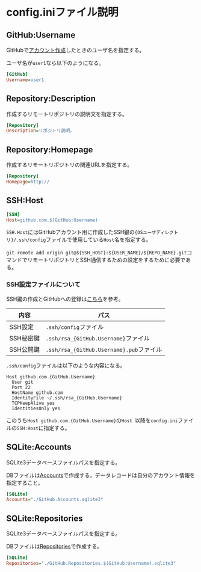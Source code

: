 # config.iniファイル説明

## GitHub:Username

GitHubで[アカウント作成](https://github.com/join)したときのユーザ名を指定する。

ユーザ名が`user1`なら以下のようになる。

```ini
[GitHub]
Username=user1
```

## Repository:Description

作成するリモートリポジトリの説明文を指定する。

```ini
[Repository]
Description=リポジトリ説明。
```

## Repository:Homepage

作成するリモートリポジトリの関連URLを指定する。

```ini
[Repository]
Homepage=http://
```

## SSH:Host

```ini
[SSH]
Host=github.com.$(GitHub:Username)
```

`SSH.Host`にはGitHubアカウント用に作成したSSH鍵の`{OSユーザディレクトリ}/.ssh/config`ファイルで使用している`Host`名を指定する。

`git remote add origin git@${SSH_HOST}:${USER_NAME}/${REPO_NAME}.git`コマンドでリモートリポジトリとSSH通信するための設定をするために必要である。

### SSH設定ファイルについて

SSH鍵の作成とGitHubへの登録は[こちら](http://ytyaru.hatenablog.com/entry/2016/06/17/082230)を参考。

内容|パス
----|----
SSH設定|`.ssh/config`ファイル
SSH秘密鍵|`.ssh/rsa_{GitHub.Username}`ファイル
SSH公開鍵|`.ssh/rsa_{GitHub.Username}.pub`ファイル

`.ssh/config`ファイルは以下のような内容になる。

```
Host github.com.{GitHub.Username}
  User git
  Port 22
  HostName github.com
  IdentityFile ~/.ssh/rsa_{GitHub.Username}
  TCPKeepAlive yes
  IdentitiesOnly yes
```

このうち`Host github.com.{GitHub.Username}`の`Host `以降を`config.ini`ファイルの`SSH:Host`に指定する。

## SQLite:Accounts

SQLite3データベースファイルパスを指定する。

DBファイルは[Accounts](https://github.com/ytyaru/GitHub.Accounts.Database.20170107081237765)で作成する。データレコードは自分のアカウント情報を指定すること。

```ini
[SQLite]
Accounts="./GitHub.Accounts.sqlite3"
```

## SQLite:Repositories

SQLite3データベースファイルパスを指定する。

DBファイルは[Repositories](https://github.com/ytyaru/GitHub.Repositories.Database.Create.20170114123411296)で作成する。

```ini
[SQLite]
Repositories="./GitHub.Repositories.$(GitHub:Username).sqlite3"
```

